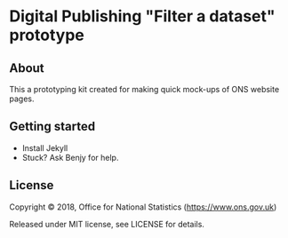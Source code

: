 # Digital Publishing "Filter a dataset" prototype

## About
This a prototyping kit created for making quick mock-ups of ONS website pages.

## Getting started
- Install Jekyll
- Stuck? Ask Benjy for help.

## License
Copyright © 2018, Office for National Statistics (https://www.ons.gov.uk)

Released under MIT license, see LICENSE for details.
